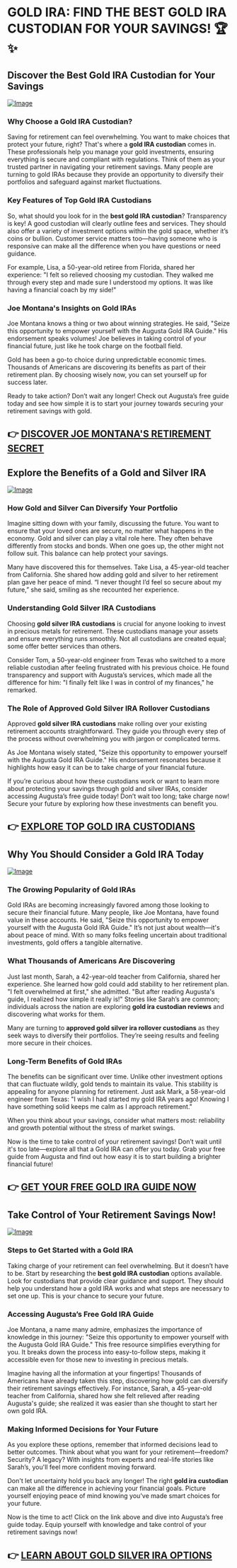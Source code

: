 # GOLD IRA: FIND THE BEST GOLD IRA CUSTODIAN FOR YOUR SAVINGS! 🏆✨

## Discover the Best Gold IRA Custodian for Your Savings  
[![Image](https://apmaffiliates.com/creatives/FINAL_240408_MiniAd_Montana300x600.jpg)](https://gchaffi.com/VXoTJMUD)  

### Why Choose a Gold IRA Custodian?  
Saving for retirement can feel overwhelming. You want to make choices that protect your future, right? That's where a **gold IRA custodian** comes in. These professionals help you manage your gold investments, ensuring everything is secure and compliant with regulations. Think of them as your trusted partner in navigating your retirement savings. Many people are turning to gold IRAs because they provide an opportunity to diversify their portfolios and safeguard against market fluctuations.

### Key Features of Top Gold IRA Custodians  
So, what should you look for in the **best gold IRA custodian**? Transparency is key! A good custodian will clearly outline fees and services. They should also offer a variety of investment options within the gold space, whether it’s coins or bullion. Customer service matters too—having someone who is responsive can make all the difference when you have questions or need guidance.

For example, Lisa, a 50-year-old retiree from Florida, shared her experience: "I felt so relieved choosing my custodian. They walked me through every step and made sure I understood my options. It was like having a financial coach by my side!"  

### Joe Montana's Insights on Gold IRAs  
Joe Montana knows a thing or two about winning strategies. He said, "Seize this opportunity to empower yourself with the Augusta Gold IRA Guide." His endorsement speaks volumes! Joe believes in taking control of your financial future, just like he took charge on the football field.

Gold has been a go-to choice during unpredictable economic times. Thousands of Americans are discovering its benefits as part of their retirement plan. By choosing wisely now, you can set yourself up for success later.

Ready to take action? Don’t wait any longer! Check out Augusta’s free guide today and see how simple it is to start your journey towards securing your retirement savings with gold.



## 👉 [DISCOVER JOE MONTANA'S RETIREMENT SECRET](https://gchaffi.com/VXoTJMUD)

## Explore the Benefits of a Gold and Silver IRA

[![Image](https://apmaffiliates.com/creatives/FINAL_230619_JoeMontana_BestGoldIRA_500X500.jpg)](https://gchaffi.com/VXoTJMUD)

### How Gold and Silver Can Diversify Your Portfolio  
Imagine sitting down with your family, discussing the future. You want to ensure that your loved ones are secure, no matter what happens in the economy. Gold and silver can play a vital role here. They often behave differently from stocks and bonds. When one goes up, the other might not follow suit. This balance can help protect your savings.

Many have discovered this for themselves. Take Lisa, a 45-year-old teacher from California. She shared how adding gold and silver to her retirement plan gave her peace of mind. “I never thought I’d feel so secure about my future,” she said, smiling as she recounted her experience.

### Understanding Gold Silver IRA Custodians  
Choosing **gold silver IRA custodians** is crucial for anyone looking to invest in precious metals for retirement. These custodians manage your assets and ensure everything runs smoothly. Not all custodians are created equal; some offer better services than others.

Consider Tom, a 50-year-old engineer from Texas who switched to a more reliable custodian after feeling frustrated with his previous choice. He found transparency and support with Augusta’s services, which made all the difference for him: "I finally felt like I was in control of my finances," he remarked.

### The Role of Approved Gold Silver IRA Rollover Custodians  
Approved **gold silver IRA custodians** make rolling over your existing retirement accounts straightforward. They guide you through every step of the process without overwhelming you with jargon or complicated terms.

As Joe Montana wisely stated, "Seize this opportunity to empower yourself with the Augusta Gold IRA Guide." His endorsement resonates because it highlights how easy it can be to take charge of your financial future.

If you’re curious about how these custodians work or want to learn more about protecting your savings through gold and silver IRAs, consider accessing Augusta’s free guide today! Don’t wait too long; take charge now! Secure your future by exploring how these investments can benefit you.



## 👉 [EXPLORE TOP GOLD IRA CUSTODIANS](https://gchaffi.com/VXoTJMUD)

## Why You Should Consider a Gold IRA Today

[![Image](https://apmaffiliates.com/creatives/Zero-IRA-Fees-Set-3-Coins-300x250.jpg)](https://gchaffi.com/VXoTJMUD)

### The Growing Popularity of Gold IRAs  
Gold IRAs are becoming increasingly favored among those looking to secure their financial future. Many people, like Joe Montana, have found value in these accounts. He said, "Seize this opportunity to empower yourself with the Augusta Gold IRA Guide." It’s not just about wealth—it's about peace of mind. With so many folks feeling uncertain about traditional investments, gold offers a tangible alternative.

### What Thousands of Americans Are Discovering  
Just last month, Sarah, a 42-year-old teacher from California, shared her experience. She learned how gold could add stability to her retirement plan. "I felt overwhelmed at first," she admitted. "But after reading Augusta's guide, I realized how simple it really is!" Stories like Sarah’s are common; individuals across the nation are exploring **gold ira custodian reviews** and discovering what works for them.

Many are turning to **approved gold silver ira rollover custodians** as they seek ways to diversify their portfolios. They’re seeing results and feeling more secure in their choices.

### Long-Term Benefits of Gold IRAs  
The benefits can be significant over time. Unlike other investment options that can fluctuate wildly, gold tends to maintain its value. This stability is appealing for anyone planning for retirement. Just ask Mark, a 58-year-old engineer from Texas: "I wish I had started my gold IRA years ago! Knowing I have something solid keeps me calm as I approach retirement." 

When you think about your savings, consider what matters most: reliability and growth potential without the stress of market swings.

Now is the time to take control of your retirement savings! Don’t wait until it's too late—explore all that a Gold IRA can offer you today. Grab your free guide from Augusta and find out how easy it is to start building a brighter financial future!



## 👉 [GET YOUR FREE GOLD IRA GUIDE NOW](https://gchaffi.com/VXoTJMUD)

## Take Control of Your Retirement Savings Now!

[![Image](https://apmaffiliates.com/creatives/Zero-IRA-Fees-Set-5-Joe-428x320.jpg)](https://gchaffi.com/VXoTJMUD)

### Steps to Get Started with a Gold IRA
Taking charge of your retirement can feel overwhelming. But it doesn’t have to be. Start by researching the **best gold IRA custodian** options available. Look for custodians that provide clear guidance and support. They should help you understand how a gold IRA works and what steps are necessary to set one up. This is your chance to secure your future.

### Accessing Augusta’s Free Gold IRA Guide
Joe Montana, a name many admire, emphasizes the importance of knowledge in this journey: "Seize this opportunity to empower yourself with the Augusta Gold IRA Guide." This free resource simplifies everything for you. It breaks down the process into easy-to-follow steps, making it accessible even for those new to investing in precious metals.

Imagine having all the information at your fingertips! Thousands of Americans have already taken this step, discovering how gold can diversify their retirement savings effectively. For instance, Sarah, a 45-year-old teacher from California, shared how she felt relieved after reading Augusta's guide; she realized it was easier than she thought to start her own gold IRA.

### Making Informed Decisions for Your Future
As you explore these options, remember that informed decisions lead to better outcomes. Think about what you want for your retirement—freedom? Security? A legacy? With insights from experts and real-life stories like Sarah’s, you'll feel more confident moving forward.

Don't let uncertainty hold you back any longer! The right **gold ira custodian** can make all the difference in achieving your financial goals. Picture yourself enjoying peace of mind knowing you've made smart choices for your future.

Now is the time to act! Click on the link above and dive into Augusta’s free guide today. Equip yourself with knowledge and take control of your retirement savings now!



## 👉 [LEARN ABOUT GOLD SILVER IRA OPTIONS](https://gchaffi.com/VXoTJMUD)